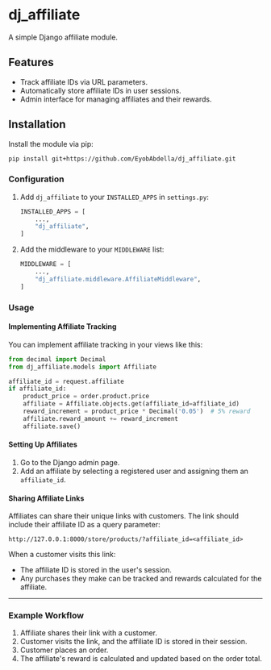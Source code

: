 # dj_affiliate

A simple Django affiliate module.

## Features
- Track affiliate IDs via URL parameters.
- Automatically store affiliate IDs in user sessions.
- Admin interface for managing affiliates and their rewards.

## Installation

Install the module via pip:

```bash
pip install git+https://github.com/EyobAbdella/dj_affiliate.git
```

### Configuration

1. Add `dj_affiliate` to your `INSTALLED_APPS` in `settings.py`:
   ```python
   INSTALLED_APPS = [
       ...,
       "dj_affiliate",
   ]
   ```

2. Add the middleware to your `MIDDLEWARE` list:
   ```python
   MIDDLEWARE = [
       ...,
       "dj_affiliate.middleware.AffiliateMiddleware",
   ]
   ```

### Usage

#### Implementing Affiliate Tracking

You can implement affiliate tracking in your views like this:

```python
from decimal import Decimal
from dj_affiliate.models import Affiliate

affiliate_id = request.affiliate
if affiliate_id:
    product_price = order.product.price
    affiliate = Affiliate.objects.get(affiliate_id=affiliate_id)
    reward_increment = product_price * Decimal('0.05')  # 5% reward
    affiliate.reward_amount += reward_increment
    affiliate.save()
```

#### Setting Up Affiliates

1. Go to the Django admin page.
2. Add an affiliate by selecting a registered user and assigning them an `affiliate_id`.

#### Sharing Affiliate Links

Affiliates can share their unique links with customers. The link should include their affiliate ID as a query parameter:

```
http://127.0.0.1:8000/store/products/?affiliate_id=<affiliate_id>
```

When a customer visits this link:
- The affiliate ID is stored in the user's session.
- Any purchases they make can be tracked and rewards calculated for the affiliate.

---

### Example Workflow
1. Affiliate shares their link with a customer.
2. Customer visits the link, and the affiliate ID is stored in their session.
3. Customer places an order.
4. The affiliate's reward is calculated and updated based on the order total.

